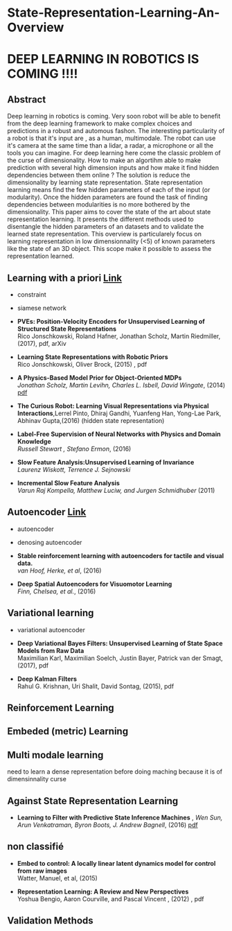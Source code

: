 # State-Representation-Learning-An-Overview

# DEEP LEARNING IN ROBOTICS IS COMING  !!!!

## Abstract

Deep learning in robotics is coming. Very soon robot will be able to benefit from the deep learning framework to make complex choices and predictions in a robust and automous fashon. The interesting particularity of a robot is that it's input are , as a human, multimodale. The robot can use it's camera at the same time than a lidar, a radar, a microphone or all the tools you can imagine. For deep learning here come the classic problem of the curse of dimensionality. How to make an algortihm able to make prediction with several high dimension inputs and how make it find hidden dependencies between them online ? The solution is reduce the dimensionality by learning state representation. State representation learning means find the few hidden parameters of each of the input (or modularity). Once the hidden parameters are found the task of finding dependencies between modularities is no more bothered by the dimensionality. This paper aims to cover the state of the art about state representation learning. It presents the different methods used to disentangle the hidden parameters of an datasets and to validate the learned state representation. This overview is particularely focus on learning representation in low dimensionnality (<5) of known parameters like the state of an 3D object. This scope make it possible to assess the representation learned. 

## Learning with a priori [Link](https://github.com/TLESORT/State-Representation-Learning-An-Overview/blob/master/Priors.md)

- constraint
- siamese network

- **PVEs: Position-Velocity Encoders for Unsupervised Learning of Structured State Representations** <br> Rico Jonschkowski, Roland Hafner, Jonathan Scholz, Martin Riedmiller, (2017), pdf, arXiv

 - **Learning State Representations with Robotic Priors**<br> Rico Jonschkowski, Oliver Brock, (2015) , pdf <br>
 
 - **A Physics-Based Model Prior for Object-Oriented MDPs** <br> *Jonathan Scholz, Martin Levihn, Charles L. Isbell, David Wingate*, (2014) [pdf](http://proceedings.mlr.press/v32/scholz14.pdf)  

- **The Curious Robot: Learning Visual Representations via Physical Interactions**,Lerrel Pinto, Dhiraj Gandhi, Yuanfeng Han, Yong-Lae Park, Abhinav Gupta,(2016) (hidden state representation) <br>

- **Label-Free Supervision of Neural Networks with Physics and Domain Knowledge**<br> *Russell Stewart , Stefano Ermon*, (2016) 
 
- **Slow Feature Analysis:Unsupervised Learning of Invariance**<br> *Laurenz Wiskott, Terrence J. Sejnowski*
 - **Incremental Slow Feature Analysis** <br> *Varun Raj Kompella, Matthew Luciw, and Jurgen Schmidhuber* (2011)

## Autoencoder [Link](https://github.com/TLESORT/State-Representation-Learning-An-Overview/blob/master/Autoencoders.md)

- autoencoder
- denosing autoencoder

- **Stable reinforcement learning with autoencoders for tactile and visual data.**<br> *van Hoof, Herke, et al*, (2016)
- **Deep Spatial Autoencoders for Visuomotor Learning**<br> *Finn, Chelsea, et al.*, (2016)


## Variational learning

- variational autoencoder

- **Deep Variational Bayes Filters: Unsupervised Learning of State Space Models from Raw Data**  <br> Maximilian Karl, Maximilian Soelch, Justin Bayer, Patrick van der Smagt, (2017), pdf
- **Deep Kalman Filters** <br> Rahul G. Krishnan, Uri Shalit, David Sontag, (2015), pdf

## Reinforcement Learning

## Embeded (metric) Learning

## Multi modale learning

need to learn a dense representation before doing maching because it is of dimensinnality curse

## Against State Representation Learning

- **Learning to Filter with Predictive State Inference Machines** , *Wen Sun, Arun Venkatraman, Byron Boots, J. Andrew Bagnell*, (2016) [pdf](https://arxiv.org/pdf/1512.08836)

## non classifié
- **Embed to control: A locally linear latent dynamics model for control from raw images** <br> Watter, Manuel, et al, (2015)
 
 - **Representation Learning: A Review and New Perspectives** <br> Yoshua Bengio, Aaron Courville, and Pascal Vincent , (2012) , pdf
 
## Validation Methods

